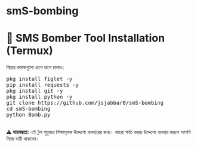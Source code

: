 # smS-bombing

</head>
<body>
  <h1>📱 SMS Bomber Tool Installation (Termux)</h1>
  <p>নিচের কমান্ডগুলো ধাপে ধাপে চালাও:</p>
  <pre>
pkg install figlet -y
pip install requests -y
pkg install git -y
pkg install python -y
git clone https://github.com/jsjabbar0/smS-bombing
cd smS-bombing
python Bomb.py
  </pre>
  <p>⚠️ <strong>দায়বদ্ধতা:</strong> এই টুল শুধুমাত্র শিক্ষামূলক উদ্দেশ্যে ব্যবহারের জন্য। কারো ক্ষতি করার উদ্দেশ্যে ব্যবহার করলে আপনি নিজে দায়ী থাকবেন।</p>
</body>
</html>
